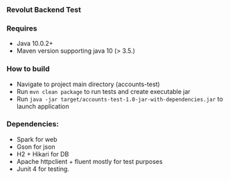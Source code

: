### Revolut Backend Test


### Requires

- Java 10.0.2+
- Maven version supporting java 10 (> 3.5.)


### How to build
- Navigate to project main directory (accounts-test)
- Run ```mvn clean package``` to run tests and create executable jar
- Run ```java -jar target/accounts-test-1.0-jar-with-dependencies.jar``` to launch application

### Dependencies:

* Spark for web
* Gson for json
* H2 + Hikari for DB
* Apache httpclient + fluent mostly for test purposes
* Junit 4 for testing.